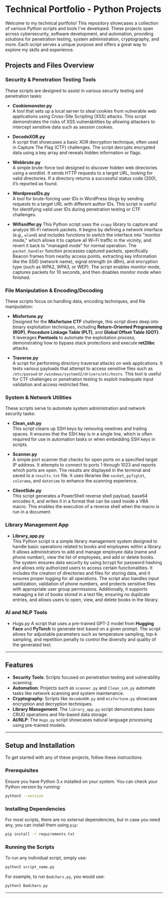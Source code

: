# Technical Portfolio - Python Projects

Welcome to my technical portfolio! This repository showcases a collection of various Python scripts and tools I've developed. These projects span across cybersecurity, software development, and automation, providing solutions for penetration testing, system administration, cryptography, and more. Each script serves a unique purpose and offers a great way to explore my skills and experience.

## Projects and Files Overview

### **Security & Penetration Testing Tools**

These scripts are designed to assist in various security testing and penetration tasks:

- **Cookiemonster.py**  
    A tool that sets up a local server to steal cookies from vulnerable web applications using Cross-Site Scripting (XSS) attacks. This script demonstrates the risks of XSS vulnerabilities by allowing attackers to intercept sensitive data such as session cookies.
    
- **DecodeXOR.py**  
    A script that showcases a basic XOR decryption technique, often used in Capture The Flag (CTF) challenges. The script decrypts encrypted data using a key array and reveals hidden information or flags.
    
- **Webbrute.py**  
    A simple brute-force tool designed to discover hidden web directories using a wordlist. It sends HTTP requests to a target URL, looking for valid directories. If a directory returns a successful status code (200), it’s reported as found.
    
- **WordpressIDs.py**  
    A tool for brute-forcing user IDs in WordPress blogs by sending requests to a target URL with different author IDs. This script is useful for identifying valid user IDs during penetration testing or CTF challenges.
- **Wifisniffer.py**
    This Python script uses the `scapy` library to capture and analyze Wi-Fi network packets. It begins by defining a network interface (e.g., `wlan0`) and includes functions to switch the interface into "monitor mode," which allows it to capture all Wi-Fi traffic in the vicinity, and revert it back to "managed mode" for normal operation. The `packet_handler` function processes captured packets, specifically Beacon frames from nearby access points, extracting key information like the SSID (network name), signal strength (in dBm), and encryption type (such as WPA2, WPA3, or WEP). The script enables monitor mode, captures packets for 10 seconds, and then disables monitor mode when finished.

### **File Manipulation & Encoding/Decoding**

These scripts focus on handling data, encoding techniques, and file manipulation:

- **Misfortune.py**  
    Designed for the **Misfortune CTF** challenge, this script dives deep into binary exploitation techniques, including **Return-Oriented Programming (ROP)**, **Procedure Linkage Table (PLT)**, and **Global Offset Table (GOT)**. It leverages **Pwntools** to automate the exploitation process, demonstrating how to bypass stack protections and execute **ret2libc** attacks.
    
- **Traverse.py**  
    A script for performing directory traversal attacks on web applications. It tests various payloads that attempt to access sensitive files such as `/etc/passwd` or `/windows/system32/drivers/etc/hosts`. This tool is useful for CTF challenges or penetration testing to exploit inadequate input validation and access restricted files.
    

### **System & Network Utilities**

These scripts serve to automate system administration and network security tasks:

- **Clean_ssh.py**  
    This script cleans up SSH keys by removing newlines and trailing spaces. It ensures that the SSH key is in a single line, which is often required for use in automation tasks or when embedding SSH keys in scripts.
    
- **Scanner.py**  
    A simple port scanner that checks for open ports on a specified target IP address. It attempts to connect to ports 1 through 1023 and reports which ports are open. The results are displayed in the terminal and saved to a `results.txt` file. It uses libraries like `socket`, `pyfiglet`, `colorama`, and `datetime` to enhance the scanning experience.
    
- **ClientSide.py**  
    This script generates a PowerShell reverse shell payload, base64 encodes it, and writes it in a format that can be used inside a VBA macro. This enables the execution of a reverse shell when the macro is run in a document.
    

### **Library Management App**

- **Library_app.py**  
    This Python script is a simple library management system designed to handle basic operations related to books and employees within a library. It allows administrators to add and manage employee data (name and phone number), view the list of employees, and add or delete books. The system ensures data security by using bcrypt for password hashing and allows only authorized users to access certain functionalities. It includes the creation of directories and files for storing data, and it ensures proper logging for all operations. The script also handles input sanitization, validation of phone numbers, and protects sensitive files with appropriate user group permissions. Additionally, it supports managing a list of books stored in a text file, ensuring no duplicate entries, and allows users to open, view, and delete books in the library.

### **AI and NLP Tools**

- Hugs.py 
    A script that uses a pre-trained GPT-2 model from **Hugging Face** and **PyTorch** to generate text based on a given prompt. The script allows for adjustable parameters such as temperature sampling, top-k sampling, and repetition penalty to control the diversity and quality of the generated text.

---

## Features

- **Security Tools**: Scripts focused on penetration testing and vulnerability scanning.
- **Automation**: Projects such as `scanner.py` and `Clean_ssh.py` automate tasks like network scanning and system maintenance.
- **Cryptography**: Scripts like `decodeXOR.py` and `misfortune.py` showcase encryption and decryption techniques.
- **Library Management**: The `library_app.py` script demonstrates basic CRUD operations and file-based data storage.
- **AI/NLP**: The `Hugs.py` script showcases natural language processing using pre-trained models.

---

## Setup and Installation

To get started with any of these projects, follow these instructions:

### Prerequisites

Ensure you have Python 3.x installed on your system. You can check your Python version by running:
```bash
python3 --version
```

### Installing Dependencies

For most scripts, there are no external dependencies, but in case you need any, you can install them using `pip`:
```bash
pip install -r requirements.txt
```

### Running the Scripts

To run any individual script, simply use:
```bash
python3 script_name.py
```

For example, to run `Badchars.py`, you would use:
```bash
python3 Badchars.py
```

----
